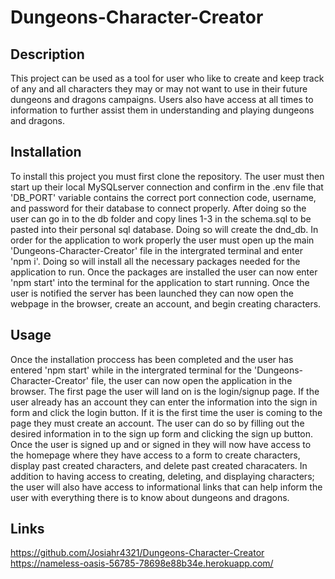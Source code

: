 # Dungeons-Character-Creator

## Description

This project can be used as a tool for user who like to create and keep track of any and all characters they may or may not want to use in their future dungeons and dragons campaigns. Users also have access at all times to information to further assist them in understanding and playing dungeons and dragons. 

## Installation

To install this project you must first clone the repository. The user must then start up their local MySQLserver connection and confirm in the .env file that 'DB_PORT' variable  contains the correct port connection code, username, and password for their database to connect properly. After doing so the user can go in to the db folder and copy lines 1-3 in the schema.sql to be pasted into their personal sql database. Doing so will create the dnd_db. In order for the application to work properly the user must open up the main 'Dungeons-Character-Creator' file in the intergrated terminal and enter 'npm i'. Doing so will install all the necessary packages needed for the application to run. Once the packages are installed the user can now enter 'npm start' into the terminal for the application to start running. Once the user is notified the server has been launched they can now open the webpage in the browser, create an account, and begin creating characters.

## Usage

Once the installation proccess has been completed and the user has entered 'npm start' while in the intergrated terminal for the 'Dungeons-Character-Creator' file, the user can now open the application in the browser. The first page the user will land on is the login/signup page. If the user already has an account they can enter the information into the sign in form and click the login button. If it is the first time the user is coming to the page they must create an account. The user can do so by filling out the desired information in to the sign up form and clicking the sign up button. Once the user is signed up and or signed in they will now have access to the homepage where they have access to a form to create characters, display past created characters, and delete past created characaters. In addition to having access to creating, deleting, and displaying characters; the user will also have access to informational links that can help inform the user with everything there is to know about dungeons and dragons. 

## Links

https://github.com/Josiahr4321/Dungeons-Character-Creator
https://nameless-oasis-56785-78698e88b34e.herokuapp.com/
